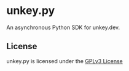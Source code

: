 # unkey.py

An asynchronous Python SDK for unkey.dev.

## License

unkey.py is licensed under the [GPLv3 License](https://github.com/Jonxslays/unkey.py/blob/master/LICENSE)
